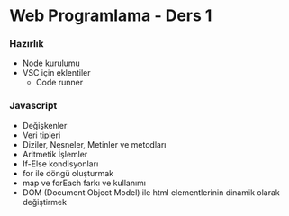 # Web Programlama - Ders 1

### Hazırlık

- [Node](https://nodejs.org/) kurulumu
- VSC için eklentiler
  - Code runner

### Javascript

- Değişkenler
- Veri tipleri
- Diziler, Nesneler, Metinler ve metodları
- Aritmetik İşlemler
- If-Else kondisyonları
- for ile döngü oluşturmak
- map ve forEach farkı ve kullanımı
- DOM (Document Object Model) ile html elementlerinin dinamik olarak değiştirmek
